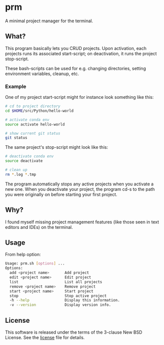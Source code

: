 # prm
A minimal project manager for the terminal.

## What?
This program basically lets you CRUD projects. Upon activation, each projects runs its associated start-script; on deactivation, it runs the project stop-script.

These bash-scripts can be used for e.g. changing directories, setting environment variables, cleanup, etc.

### Example
One of my project start-script might for instance look something like this:

```bash
# cd to project directory
cd $HOME/src/Python/hello-world

# activate conda env
source activate hello-world

# show current git status
git status
```

The same project's stop-script might look like this:

```bash
# deactivate conda env
source deactivate

# clean up
rm *.log *.tmp
```

The program automatically stops any active projects when you activate a new one.
When you deactivate your project, the program cd-s to the path you were originally on before starting your first project.

## Why?
I found myself missing project management features (like those seen in text editors and IDEs) on the terminal.

## Usage
From help option:

```bash
Usage: prm.sh [options] ...
Options:
  add <project name>       Add project
  edit <project name>      Edit project
  list                     List all projects
  remove <project name>    Remove project
  start <project name>     Start project
  stop                     Stop active project
  -h --help                Display this information.
  -v --version             Display version info.
```

## License
This software is released under the terms of the 3-clause New BSD License. See the [license](LICENSE.txt) file for details.
